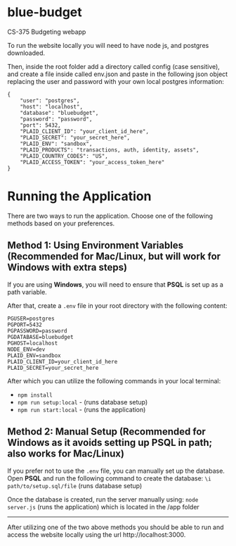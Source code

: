 # blue-budget
CS-375 Budgeting webapp

To run the website locally you will need to have node js, and postgres downloaded.

Then, inside the root folder add a directory called config (case sensitive), and create a file inside called env.json and paste in the following json object replacing the user and password with your own local postgres information:
```
{
	"user": "postgres",
	"host": "localhost",
	"database": "bluebudget",
	"password": "password",
	"port": 5432,
	"PLAID_CLIENT_ID": "your_client_id_here",
  	"PLAID_SECRET": "your_secret_here",
  	"PLAID_ENV": "sandbox",
  	"PLAID_PRODUCTS": "transactions, auth, identity, assets",
	"PLAID_COUNTRY_CODES": "US",
  	"PLAID_ACCESS_TOKEN": "your_access_token_here"
}
```

# Running the Application

There are two ways to run the application. Choose one of the following methods based on your preferences.

## Method 1: Using Environment Variables (Recommended for Mac/Linux, but will work for Windows with extra steps)

If you are using **Windows**, you will need to ensure that **PSQL** is set up as a path variable. 

After that, create a `.env` file in your root directory with the following content:

```
PGUSER=postgres
PGPORT=5432
PGPASSWORD=password
PGDATABASE=bluebudget
PGHOST=localhost
NODE_ENV=dev
PLAID_ENV=sandbox
PLAID_CLIENT_ID=your_client_id_here
PLAID_SECRET=your_secret_here
```

After which you can utilize the following commands in your local terminal:
 - `npm install`
 - `npm run setup:local` - (runs database setup)
 - `npm run start:local` - (runs the application)

## Method 2: Manual Setup (Recommended for Windows as it avoids setting up PSQL in path; also works for Mac/Linux)

If you prefer not to use the `.env` file, you can manually set up the database. Open **PSQL** and run the following command to create the database: `\i path/to/setup.sql/file` (runs database setup)

Once the database is created, run the server manually using: `node server.js` (runs the application) which is located in the /app folder

***
After utilizing one of the two above methods you should be able to run and access the website locally using the url http://localhost:3000.



